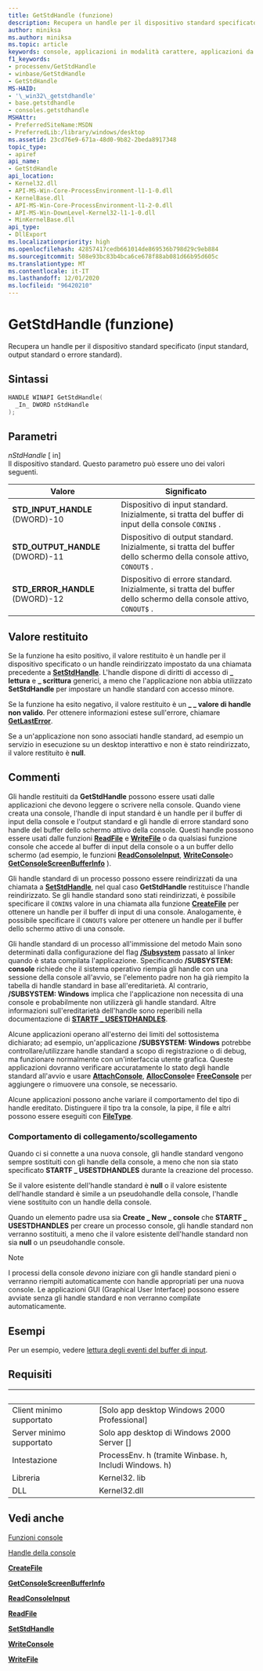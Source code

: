 ```yaml
---
title: GetStdHandle (funzione)
description: Recupera un handle per il dispositivo standard specificato (input standard, output standard o errore standard).
author: miniksa
ms.author: miniksa
ms.topic: article
keywords: console, applicazioni in modalità carattere, applicazioni da riga di comando, applicazioni di terminale, api della console
f1_keywords:
- processenv/GetStdHandle
- winbase/GetStdHandle
- GetStdHandle
MS-HAID:
- '\_win32\_getstdhandle'
- base.getstdhandle
- consoles.getstdhandle
MSHAttr:
- PreferredSiteName:MSDN
- PreferredLib:/library/windows/desktop
ms.assetid: 23cd76e9-671a-48d0-9b82-2beda8917348
topic_type:
- apiref
api_name:
- GetStdHandle
api_location:
- Kernel32.dll
- API-MS-Win-Core-ProcessEnvironment-l1-1-0.dll
- KernelBase.dll
- API-MS-Win-Core-ProcessEnvironment-l1-2-0.dll
- API-MS-Win-DownLevel-Kernel32-l1-1-0.dll
- MinKernelBase.dll
api_type:
- DllExport
ms.localizationpriority: high
ms.openlocfilehash: 42857417cedb661014de869536b798d29c9eb884
ms.sourcegitcommit: 508e93bc83b4bca6ce678f88ab081d66b95d605c
ms.translationtype: MT
ms.contentlocale: it-IT
ms.lasthandoff: 12/01/2020
ms.locfileid: "96420210"
---
```

# <a name="getstdhandle-function"></a>GetStdHandle (funzione)

Recupera un handle per il dispositivo standard specificato (input standard, output standard o errore standard).

## <a name="syntax"></a>Sintassi

```C
HANDLE WINAPI GetStdHandle(
  _In_ DWORD nStdHandle
);
```

## <a name="parameters"></a>Parametri

*nStdHandle* \[ in\]  
Il dispositivo standard. Questo parametro può essere uno dei valori seguenti.

| Valore | Significato |
|-|-|
| **STD_INPUT_HANDLE** (DWORD)-10 | Dispositivo di input standard. Inizialmente, si tratta del buffer di input della console `CONIN$` . |
| **STD_OUTPUT_HANDLE** (DWORD)-11 | Dispositivo di output standard. Inizialmente, si tratta del buffer dello schermo della console attivo, `CONOUT$` . |
| **STD_ERROR_HANDLE** (DWORD)-12 | Dispositivo di errore standard. Inizialmente, si tratta del buffer dello schermo della console attivo, `CONOUT$` . |

## <a name="return-value"></a>Valore restituito

Se la funzione ha esito positivo, il valore restituito è un handle per il dispositivo specificato o un handle reindirizzato impostato da una chiamata precedente a [**SetStdHandle**](setstdhandle.md). L'handle dispone di diritti di accesso di **\_ lettura** e **\_ scrittura** generici, a meno che l'applicazione non abbia utilizzato **SetStdHandle** per impostare un handle standard con accesso minore.

Se la funzione ha esito negativo, il valore restituito è un **\_ \_ valore di handle non valido**. Per ottenere informazioni estese sull'errore, chiamare [**GetLastError**](https://msdn.microsoft.com/library/windows/desktop/ms679360).

Se a un'applicazione non sono associati handle standard, ad esempio un servizio in esecuzione su un desktop interattivo e non è stato reindirizzato, il valore restituito è **null**.

## <a name="remarks"></a>Commenti

Gli handle restituiti da **GetStdHandle** possono essere usati dalle applicazioni che devono leggere o scrivere nella console. Quando viene creata una console, l'handle di input standard è un handle per il buffer di input della console e l'output standard e gli handle di errore standard sono handle del buffer dello schermo attivo della console. Questi handle possono essere usati dalle funzioni [**ReadFile**](https://msdn.microsoft.com/library/windows/desktop/aa365467) e [**WriteFile**](https://msdn.microsoft.com/library/windows/desktop/aa365747) o da qualsiasi funzione console che accede al buffer di input della console o a un buffer dello schermo (ad esempio, le funzioni [**ReadConsoleInput**](readconsoleinput.md), [**WriteConsole**](writeconsole.md)o [**GetConsoleScreenBufferInfo**](getconsolescreenbufferinfo.md) ).

Gli handle standard di un processo possono essere reindirizzati da una chiamata a [**SetStdHandle**](setstdhandle.md), nel qual caso **GetStdHandle** restituisce l'handle reindirizzato. Se gli handle standard sono stati reindirizzati, è possibile specificare il `CONIN$` valore in una chiamata alla funzione [**CreateFile**](https://msdn.microsoft.com/library/windows/desktop/aa363858) per ottenere un handle per il buffer di input di una console. Analogamente, è possibile specificare il `CONOUT$` valore per ottenere un handle per il buffer dello schermo attivo di una console.

Gli handle standard di un processo all'immissione del metodo Main sono determinati dalla configurazione del flag [**/Subsystem**](https://docs.microsoft.com/cpp/build/reference/subsystem-specify-subsystem) passato al linker quando è stata compilata l'applicazione. Specificando **/SUBSYSTEM: console** richiede che il sistema operativo riempia gli handle con una sessione della console all'avvio, se l'elemento padre non ha già riempito la tabella di handle standard in base all'ereditarietà. Al contrario, **/SUBSYSTEM: Windows** implica che l'applicazione non necessita di una console e probabilmente non utilizzerà gli handle standard. Altre informazioni sull'ereditarietà dell'handle sono reperibili nella documentazione di [**STARTF \_ USESTDHANDLES**](https://docs.microsoft.com/windows/win32/api/processthreadsapi/ns-processthreadsapi-startupinfoa).

Alcune applicazioni operano all'esterno dei limiti del sottosistema dichiarato; ad esempio, un'applicazione **/SUBSYSTEM: Windows** potrebbe controllare/utilizzare handle standard a scopo di registrazione o di debug, ma funzionare normalmente con un'interfaccia utente grafica. Queste applicazioni dovranno verificare accuratamente lo stato degli handle standard all'avvio e usare [**AttachConsole**](attachconsole.md), [**AllocConsole**](allocconsole.md)e [**FreeConsole**](freeconsole.md) per aggiungere o rimuovere una console, se necessario.

Alcune applicazioni possono anche variare il comportamento del tipo di handle ereditato. Distinguere il tipo tra la console, la pipe, il file e altri possono essere eseguiti con [**FileType**](https://docs.microsoft.com/windows/win32/api/fileapi/nf-fileapi-getfiletype).

### <a name="attachdetach-behavior"></a>Comportamento di collegamento/scollegamento

Quando ci si connette a una nuova console, gli handle standard vengono sempre sostituiti con gli handle della console, a meno che non sia stato specificato **STARTF \_ USESTDHANDLES** durante la creazione del processo.

Se il valore esistente dell'handle standard è **null** o il valore esistente dell'handle standard è simile a un pseudohandle della console, l'handle viene sostituito con un handle della console.

Quando un elemento padre usa sia **Create \_ New \_ console** che **STARTF \_ USESTDHANDLES** per creare un processo console, gli handle standard non verranno sostituiti, a meno che il valore esistente dell'handle standard non sia **null** o un pseudohandle console.

> [!NOTE]
>I processi della console *devono* iniziare con gli handle standard pieni o verranno riempiti automaticamente con handle appropriati per una nuova console. Le applicazioni GUI (Graphical User Interface) possono essere avviate senza gli handle standard e non verranno compilate automaticamente.

## <a name="examples"></a>Esempi

Per un esempio, vedere [lettura degli eventi del buffer di input](reading-input-buffer-events.md).

## <a name="requirements"></a>Requisiti

| &nbsp; | &nbsp; |
|-|-|
| Client minimo supportato | \[Solo app desktop Windows 2000 Professional\] |
| Server minimo supportato | Solo app desktop di Windows 2000 Server \[\] |
| Intestazione | ProcessEnv. h (tramite Winbase. h, Includi Windows. h) |
| Libreria | Kernel32. lib |
| DLL | Kernel32.dll |

## <a name="see-also"></a>Vedi anche

[Funzioni console](console-functions.md)

[Handle della console](console-handles.md)

[**CreateFile**](https://msdn.microsoft.com/library/windows/desktop/aa363858)

[**GetConsoleScreenBufferInfo**](getconsolescreenbufferinfo.md)

[**ReadConsoleInput**](readconsoleinput.md)

[**ReadFile**](https://msdn.microsoft.com/library/windows/desktop/aa365467)

[**SetStdHandle**](setstdhandle.md)

[**WriteConsole**](writeconsole.md)

[**WriteFile**](https://msdn.microsoft.com/library/windows/desktop/aa365747)
